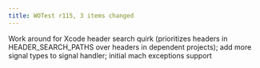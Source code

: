 ```yaml
---
title: WOTest r115, 3 items changed
---
```


Work around for Xcode header search quirk (prioritizes headers in HEADER\_SEARCH\_PATHS over headers in dependent projects); add more signal types to signal handler; initial mach exceptions support
